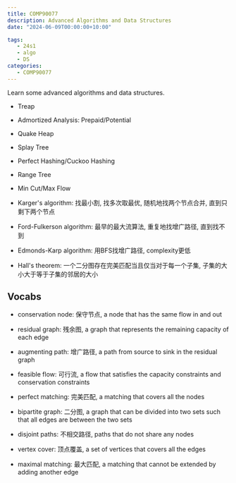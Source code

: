 ```yaml
---
title: COMP90077
description: Advanced Algorithms and Data Structures
date: "2024-06-09T00:00:00+10:00"

tags:
   - 24s1
   - algo
   - DS
categories:
   - COMP90077
---
```




Learn some advanced algorithms and data structures.

- Treap
- Admortized Analysis: Prepaid/Potential
- Quake Heap
- Splay Tree
- Perfect Hashing/Cuckoo Hashing
- Range Tree

- Min Cut/Max Flow
- Karger's algorithm: 找最小割, 找多次取最优, 随机地找两个节点合并, 直到只剩下两个节点
- Ford-Fulkerson algorithm: 最早的最大流算法, 重复地找增广路径, 直到找不到
- Edmonds-Karp algorithm: 用BFS找增广路径, complexity更低
- Hall's theorem: 一个二分图存在完美匹配当且仅当对于每一个子集, 子集的大小大于等于子集的邻居的大小


## Vocabs

- conservation node: 保守节点, a node that has the same flow in and out
- residual graph: 残余图, a graph that represents the remaining capacity of each edge
- augmenting path: 增广路径, a path from source to sink in the residual graph
- feasible flow: 可行流, a flow that satisfies the capacity constraints and conservation constraints

- perfect matching: 完美匹配, a matching that covers all the nodes
- bipartite graph: 二分图, a graph that can be divided into two sets such that all edges are between the two sets

- disjoint paths: 不相交路径, paths that do not share any nodes

- vertex cover: 顶点覆盖, a set of vertices that covers all the edges
- maximal matching: 最大匹配, a matching that cannot be extended by adding another edge

